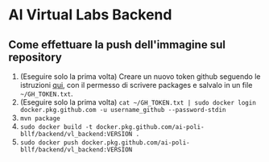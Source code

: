 # AI Virtual Labs Backend

## Come effettuare la push dell'immagine sul repository

1. (Eseguire solo la prima volta)  Creare un nuovo token github seguendo le istruzioni [qui](https://docs.github.com/en/github/authenticating-to-github/creating-a-personal-access-token), con il permesso di scrivere packages e salvalo in un file `~/GH_TOKEN.txt`.
1. (Eseguire solo la prima volta) `cat ~/GH_TOKEN.txt | sudo docker login docker.pkg.github.com -u username_github --password-stdin`
1. `mvn package`
1. `sudo docker build -t docker.pkg.github.com/ai-poli-bllf/backend/vl_backend:VERSION .`
1. `sudo docker push docker.pkg.github.com/ai-poli-bllf/backend/vl_backend:VERSION`
